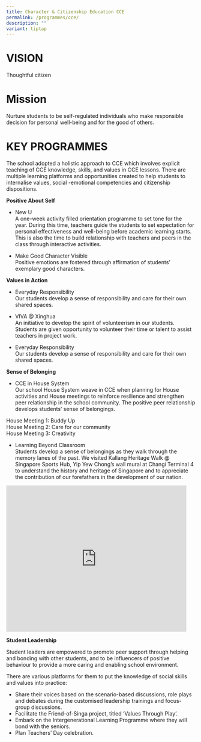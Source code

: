 ```yaml
---
title: Character & Citizenship Education CCE
permalink: /programmes/cce/
description: ""
variant: tiptap
---
```

# **VISION**  
Thoughtful citizen 

# **Mission**  
Nurture students to be self-regulated individuals who make responsible decision for personal well-being and for the good of others.  
  
# **KEY PROGRAMMES**  
The school adopted a holistic approach to CCE which involves explicit teaching of CCE knowledge, skills, and values in CCE lessons. There are multiple learning platforms and opportunities created to help students to internalise values, social -emotional competencies and citizenship dispositions.  
  
**Positive About Self**
*   New U  
    A one-week activity filled orientation programme to set tone for the year. During this time, teachers guide the students to set expectation for personal effectiveness and well-being before academic learning starts. This is also the time to build relationship with teachers and peers in the class through interactive activities. 

*   Make Good Character Visible  
    Positive emotions are fostered through affirmation of students’ exemplary good characters.

**Values in Action**
*   Everyday Responsibility  
    Our students develop a sense of responsibility and care for their own shared spaces. 
		
*   VIVA @ Xinghua  
    An initiative to develop the spirit of volunteerism in our students. Students are given opportunity to volunteer their time or talent to assist teachers in project work.  
		
*   Everyday Responsibility  
    Our students develop a sense of responsibility and care for their own shared spaces. 
		
**Sense of Belonging**
*   CCE in House System  
    Our school House System weave in CCE when planning for House activities and House meetings to reinforce resilience and strengthen peer relationship in the school community. The positive peer relationship develops students’ sense of belongings.

House Meeting 1: Buddy Up<br>
House Meeting 2: Care for our community<br>
House Meeting 3: Creativity<br>


*   Learning Beyond Classroom  
    Students develop a sense of belongings as they walk through the memory lanes of the past. We visited Kallang Heritage Walk @ Singapore Sports Hub, Yip Yew Chong’s wall mural at Changi Terminal 4 to understand the history and heritage of Singapore and to appreciate the contribution of our forefathers in the development of our nation.

<iframe allowfullscreen="true" height="389" width="480" frameborder="0" src="https://docs.google.com/presentation/d/e/2PACX-1vQ-flbScdUv6qh6AHN5vQQdNeQoRED4BQWd50XB53Z0PQaiR54fim_dovIpzcTg3HxYnbcFRTCdP--5/embed?start=false&amp;loop=false&amp;delayms=3000"></iframe>

**Student Leadership**

Student leaders are empowered to promote peer support through helping and bonding with other students, and to be influencers of positive behaviour to provide a more caring and enabling school environment.

There are various platforms for them to put the knowledge of social skills and values into practice:
* Share their voices based on the scenario-based discussions, role plays and debates during the customised leadership
trainings and focus-group discussions.
* Facilitate the Friend-of-Singa project, titled ‘Values Through Play’.
* Embark on the Intergenerational Learning Programme where they will bond with the seniors.
* Plan Teachers’ Day celebration.